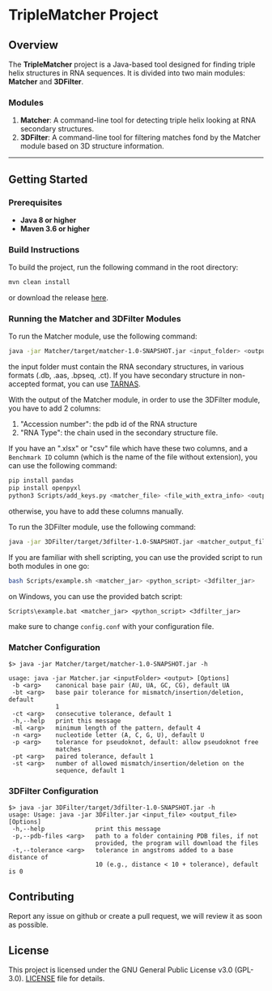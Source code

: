 # TripleMatcher Project

## Overview
The **TripleMatcher** project is a Java-based tool designed for finding triple helix structures in RNA sequences.
It is divided into two main modules: **Matcher** and **3DFilter**.
### Modules
1. **Matcher**: A command-line tool for detecting triple helix looking at RNA secondary structures.
2. **3DFilter**: A command-line tool for filtering matches fond by the Matcher module based on 3D structure information.
---

## Getting Started

### Prerequisites
- **Java 8 or higher**
- **Maven 3.6 or higher**

### Build Instructions
To build the project, run the following command in the root directory:
```bash
mvn clean install
```
or download the release [here](https://github.com/bdslab/triplematcher/releases/latest).

### Running the Matcher and 3DFilter Modules

To run the Matcher module, use the following command:
```bash
java -jar Matcher/target/matcher-1.0-SNAPSHOT.jar <input_folder> <output_file>
```
the input folder must contain the RNA secondary structures, in various formats (.db, .aas, .bpseq, .ct).
If you have secondary structure in non-accepted format, you can use [TARNAS](https://github.com/bdslab/TARNAS/releases/latest).

With the output of the Matcher module, in order to use the 3DFilter module, you have to add 2 columns:
1. "Accession number": the pdb id of the RNA structure
2. "RNA Type": the chain used in the secondary structure file.

If you have an ".xlsx" or "csv" file which have these two columns, and a `Benchmark ID` column (which is the name of the file without extension), you can use the following command:
```bash
pip install pandas
pip install openpyxl
python3 Scripts/add_keys.py <matcher_file> <file_with_extra_info> <output_file>
```
otherwise, you have to add these columns manually.

To run the 3DFilter module, use the following command:
```bash
java -jar 3DFilter/target/3dfilter-1.0-SNAPSHOT.jar <matcher_output_file> <output_file>
```

If you are familiar with shell scripting, you can use the provided script to run both modules in one go:
```bash
bash Scripts/example.sh <matcher_jar> <python_script> <3dfilter_jar>
```
on Windows, you can use the provided batch script:
```batch
Scripts\example.bat <matcher_jar> <python_script> <3dfilter_jar>
```
make sure to change `config.conf` with your configuration file.

### Matcher Configuration
```aiignore
$> java -jar Matcher/target/matcher-1.0-SNAPSHOT.jar -h 

usage: java -jar Matcher.jar <inputFolder> <output> [Options]
 -b <arg>    canonical base pair (AU, UA, GC, CG), default UA
 -bt <arg>   base pair tolerance for mismatch/insertion/deletion, default
             1
 -ct <arg>   consecutive tolerance, default 1
 -h,--help   print this message
 -ml <arg>   minimum length of the pattern, default 4
 -n <arg>    nucleotide letter (A, C, G, U), default U
 -p <arg>    tolerance for pseudoknot, default: allow pseudoknot free
             matches
 -pt <arg>   paired tolerance, default 1
 -st <arg>   number of allowed mismatch/insertion/deletion on the
             sequence, default 1

```
### 3DFilter Configuration
```aiignore
$> java -jar 3DFilter/target/3dfilter-1.0-SNAPSHOT.jar -h
usage: Usage: java -jar 3DFilter.jar <input_file> <output_file> [Options]
 -h,--help              print this message
 -p,--pdb-files <arg>   path to a folder containing PDB files, if not
                        provided, the program will download the files
 -t,--tolerance <arg>   tolerance in angstroms added to a base distance of
                        10 (e.g., distance < 10 + tolerance), default is 0
```

## Contributing
Report any issue on github or create a pull request, we will review it as soon as possible.

## License
This project is licensed under the GNU General Public License v3.0 (GPL-3.0).
[LICENSE](LICENSE) file for details.


